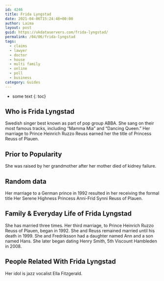 ```yaml
---
id: 4246
title: Frida Lyngstad
date: 2021-04-06T15:24:48+00:00
author: Laima
layout: post
guid: https://ukdataservers.com/frida-lyngstad/
permalink: /04/06/frida-lyngstad
tags:
  - claims
  - lawyer
  - doctor
  - house
  - multi family
  - online
  - poll
  - business
category: Guides
---
```


* some text
{: toc}


## Who is Frida Lyngstad
                  
                  
                  
Swedish singer best known as part of pop group ABBA. She sang on their most famous tracks, including &#8220;Mamma Mia&#8221; and &#8220;Dancing Queen.&#8221; Her marriage to Prince Heinrich Ruzzo Reuss earned her the title of Princess Reuss of Plauen. 
                  
              
            
              
            
                
                
                
## Prior to Popularity
                  
                  
                  
She was raised by her grandmother after her mother died of kidney failure.
                  
              
            
              
            
                
                
                
## Random data
                  
                  
                  
Her marriage to a German prince in 1992 resulted in her receiving the formal title Her Serene Highness Princess Anni-Frid Synni Reuss of Plauen.
                  
              
            
              
            
                
                
                
## Family & Everyday Life of Frida Lyngstad
                  
                  
                  
She has married three times. Her third marriage, to Prince Heinrich Ruzzo Reuss of Plauen, began in 1992. She and Reuss remained married until his death in 1999. She and Fredriksson had a daughter named Ann and a son named Hans. She later began dating Henry Smith, 5th Viscount Hambleden in 2008. 
                  
              
            
              
            
                
                
                
## People Related With Frida Lyngstad
                  
                  
                  
Her idol is jazz vocalist Ella Fitzgerald.
                  
              
            
              
            
                
              
            
              
              
            
            
              
            
          
          
          